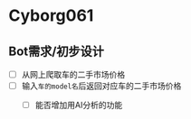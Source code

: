 # Cyborg061

## Bot需求/初步设计

- [ ] 从网上爬取车的二手市场价格
- [ ] 输入`车的model名`后返回对应车的二手市场价格
	- [ ] 能否增加用AI分析的功能

